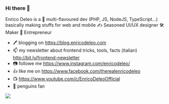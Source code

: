 ### Hi there 👋

<!--
**enricodeleo/enricodeleo** is a ✨ _special_ ✨ repository because its `README.md` (this file) appears on your GitHub profile.

Here are some ideas to get you started:

- 🔭 I’m currently working on ...
- 🌱 I’m currently learning ...
- 👯 I’m looking to collaborate on ...
- 🤔 I’m looking for help with ...
- 💬 Ask me about ...
- 📫 How to reach me: ...
- 😄 Pronouns: ...
- ⚡ Fun fact: ...
-->

Enrico Deleo is a 🍱  multi-flavoured dev (PHP, JS, NodeJS, TypeScript...) basically making stuffs for web and mobile ✍️ Seasoned UI/UX designer 🛠️ Maker 🚀 Entrepreneur

- 🖊️ blogging on https://blog.enricodeleo.com
- 📫 my newsletter about frontend tricks, tools, facts (italian) http://bit.ly/frontend-newsletter 
- 📷 followe me https://www.instagram.com/enricodeleo/
- 👍 like me on https://www.facebook.com/therealenricodeleo
- 📺 https://www.youtube.com/c/EnricoDeleoOfficial
- 🐧 penguins fan

![](banner.jpg)
